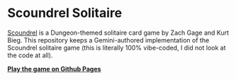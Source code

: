 # Scoundrel Solitaire

[Scoundrel](http://stfj.net/art/2011/Scoundrel.pdf) is a Dungeon-themed solitaire card game by Zach Gage and Kurt Bieg.
This repository keeps a Gemini-authored implementation of the Scoundrel solitaire game (this is literally 100% vibe-coded, I did not look at the code at all).

**[Play the game on Github Pages](https://konstantint.github.io/scoundrel-solitaire/)**


